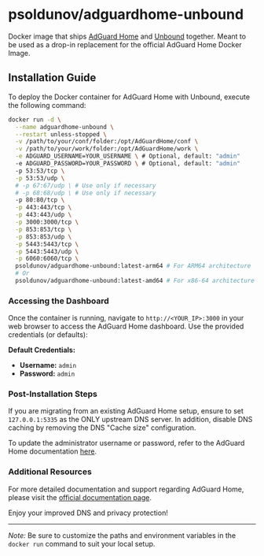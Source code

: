 # psoldunov/adguardhome-unbound

Docker image that ships [AdGuard Home](https://github.com/AdguardTeam/AdGuardHome) and [Unbound](https://github.com/NLnetLabs/unbound) together. Meant to be used as a drop-in replacement for the official AdGuard Home Docker Image.

## Installation Guide

To deploy the Docker container for AdGuard Home with Unbound, execute the following command:

```sh
docker run -d \
  --name adguardhome-unbound \
  --restart unless-stopped \
  -v /path/to/your/conf/folder:/opt/AdGuardHome/conf \
  -v /path/to/your/work/folder:/opt/AdGuardHome/work \
  -e ADGUARD_USERNAME=YOUR_USERNAME \ # Optional, default: "admin"
  -e ADGUARD_PASSWORD=YOUR_PASSWORD \ # Optional, default: "admin"
  -p 53:53/tcp \
  -p 53:53/udp \
  # -p 67:67/udp \ # Use only if necessary
  # -p 68:68/udp \ # Use only if necessary
  -p 80:80/tcp \
  -p 443:443/tcp \
  -p 443:443/udp \
  -p 3000:3000/tcp \
  -p 853:853/tcp \
  -p 853:853/udp \
  -p 5443:5443/tcp \
  -p 5443:5443/udp \
  -p 6060:6060/tcp \
  psoldunov/adguardhome-unbound:latest-arm64 # For ARM64 architecture
  # Or
  psoldunov/adguardhome-unbound:latest-amd64 # For x86-64 architecture
```

### Accessing the Dashboard
Once the container is running, navigate to `http://<YOUR_IP>:3000` in your web browser to access the AdGuard Home dashboard. Use the provided credentials (or defaults):

**Default Credentials:**
- **Username:** `admin`
- **Password:** `admin`

### Post-Installation Steps

If you are migrating from an existing AdGuard Home setup, ensure to set `127.0.0.1:5335` as the ONLY upstream DNS server. In addition, disable DNS caching by removing the DNS "Cache size" configuration.

To update the administrator username or password, refer to the AdGuard Home documentation [here](https://github.com/AdguardTeam/AdGuardHome/wiki/Configuration#password-reset).

### Additional Resources
For more detailed documentation and support regarding AdGuard Home, please visit the [official documentation page](https://github.com/AdguardTeam/AdGuardHome).

Enjoy your improved DNS and privacy protection!

--- 

*Note:* Be sure to customize the paths and environment variables in the `docker run` command to suit your local setup.
